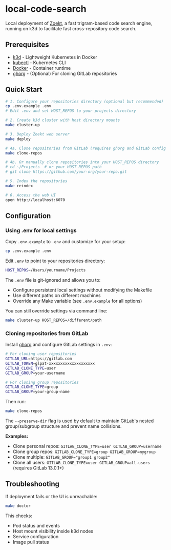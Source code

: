 # local-code-search

Local deployment of [Zoekt](https://github.com/sourcegraph/zoekt), a fast trigram-based code search engine, running on k3d to facilitate fast cross-repository code search.

## Prerequisites

- [k3d](https://k3d.io/) - Lightweight Kubernetes in Docker
- [kubectl](https://kubernetes.io/docs/tasks/tools/) - Kubernetes CLI
- [Docker](https://www.docker.com/) - Container runtime
- [ghorg](https://github.com/gabrie30/ghorg) - (Optional) For cloning GitLab repositories

## Quick Start

```bash
# 1. Configure your repositories directory (optional but recommended)
cp .env.example .env
# Edit .env and set HOST_REPOS to your projects directory

# 2. Create k3d cluster with host directory mounts
make cluster-up

# 3. Deploy Zoekt web server
make deploy

# 4a. Clone repositories from GitLab (requires ghorg and GitLab config in .env)
make clone-repos

# 4b. Or manually clone repositories into your HOST_REPOS directory
# cd ~/Projects  # or your HOST_REPOS path
# git clone https://github.com/your-org/your-repo.git

# 5. Index the repositories
make reindex

# 6. Access the web UI
open http://localhost:6070
```

## Configuration

### Using .env for local settings

Copy `.env.example` to `.env` and customize for your setup:

```bash
cp .env.example .env
```

Edit `.env` to point to your repositories directory:

```bash
HOST_REPOS=/Users/yourname/Projects
```

The `.env` file is git-ignored and allows you to:
- Configure persistent local settings without modifying the Makefile
- Use different paths on different machines
- Override any Make variable (see `.env.example` for all options)

You can still override settings via command line:
```bash
make cluster-up HOST_REPOS=/different/path
```

### Cloning repositories from GitLab

Install [ghorg](https://github.com/gabrie30/ghorg) and configure GitLab settings in `.env`:

```bash
# For cloning user repositories
GITLAB_URL=https://gitlab.com
GITLAB_TOKEN=glpat-xxxxxxxxxxxxxxxxxxxx
GITLAB_CLONE_TYPE=user
GITLAB_GROUP=your-username

# For cloning group repositories
GITLAB_CLONE_TYPE=group
GITLAB_GROUP=your-group-name
```

Then run:
```bash
make clone-repos
```

The `--preserve-dir` flag is used by default to maintain GitLab's nested group/subgroup structure and prevent name collisions.

**Examples:**
- Clone personal repos: `GITLAB_CLONE_TYPE=user GITLAB_GROUP=username`
- Clone group repos: `GITLAB_CLONE_TYPE=group GITLAB_GROUP=mygroup`
- Clone multiple: `GITLAB_GROUP="group1 group2"`
- Clone all users: `GITLAB_CLONE_TYPE=user GITLAB_GROUP=all-users` (requires GitLab 13.0.1+)

## Troubleshooting

If deployment fails or the UI is unreachable:

```bash
make doctor
```

This checks:
- Pod status and events
- Host mount visibility inside k3d nodes
- Service configuration
- Image pull status
